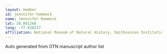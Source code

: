 ```yaml
---
layout: member
id: jennnifer-hammock
name: Jennnifer Hammock
lat: 38.891266
long: -77.026237
affiliation: National Museum of Natural History, Smithsonian Institution, Washington DC, USA
---
```


Auto generated from OTN manuscript author list
